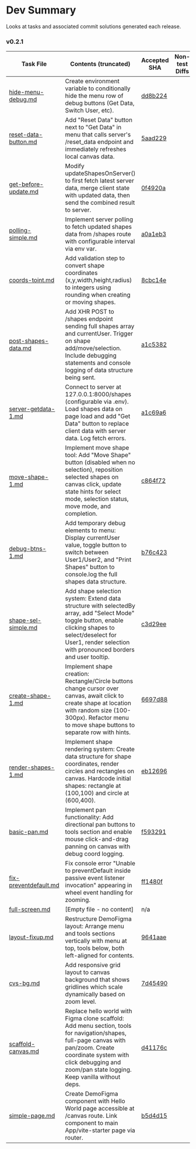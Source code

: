 # Dev Summary
Looks at tasks and associated commit solutions generated each release.

### v0.2.1

| Task File | Contents (truncated) | Accepted SHA | Non-test Diffs | Test Diffs | Notes |
|------|-------------|---------|-------------|------------|-----------|
| [hide-menu-debug.md](./.public-agdocs/specs/hide-menu-debug.md) | Create environment variable to conditionally hide the menu row of debug buttons (Get Data, Switch User, etc). | [dd8b224](https://github.com/sutt/p1-front/commit/dd8b224) | | | |
| [reset-data-button.md](./.public-agdocs/specs/reset-data-button.md) | Add "Reset Data" button next to "Get Data" in menu that calls server's /reset_data endpoint and immediately refreshes local canvas data. | [5aad229](https://github.com/sutt/p1-front/commit/5aad229) | | | |
| [get-before-update.md](./.public-agdocs/specs/get-before-update.md) | Modify updateShapesOnServer() to first fetch latest server data, merge client state with updated data, then send the combined result to server. | [0f4920a](https://github.com/sutt/p1-front/commit/0f4920a) | | | |
| [polling-simple.md](./.public-agdocs/specs/polling-simple.md) | Implement server polling to fetch updated shapes data from /shapes route with configurable interval via env var. | [a0a1eb3](https://github.com/sutt/p1-front/commit/a0a1eb3) | | | |
| [coords-toint.md](./.public-agdocs/specs/coords-toint.md) | Add validation step to convert shape coordinates (x,y,width,height,radius) to integers using rounding when creating or moving shapes. | [8cbc14e](https://github.com/sutt/p1-front/commit/8cbc14e) | | | |
| [post-shapes-data.md](./.public-agdocs/specs/post-shapes-data.md) | Add XHR POST to /shapes endpoint sending full shapes array and currentUser. Trigger on shape add/move/selection. Include debugging statements and console logging of data structure being sent. | [a1c5382](https://github.com/sutt/p1-front/commit/a1c5382) | | | |
| [server-getdata-1.md](./.public-agdocs/specs/server-getdata-1.md) | Connect to server at 127.0.0.1:8000/shapes (configurable via .env). Load shapes data on page load and add "Get Data" button to replace client data with server data. Log fetch errors. | [a1c69a6](https://github.com/sutt/p1-front/commit/a1c69a6) | | | |
| [move-shape-1.md](./.public-agdocs/specs/move-shape-1.md) | Implement move shape tool: Add "Move Shape" button (disabled when no selection), reposition selected shapes on canvas click, update state hints for select mode, selection status, move mode, and completion. | [c864f72](https://github.com/sutt/p1-front/commit/c864f72) | | | |
| [debug-btns-1.md](./.public-agdocs/specs/debug-btns-1.md) | Add temporary debug elements to menu: Display currentUser value, toggle button to switch between User1/User2, and "Print Shapes" button to console.log the full shapes data structure. | [b76c423](https://github.com/sutt/p1-front/commit/b76c423) | | | |
| [shape-sel-simple.md](./.public-agdocs/specs/shape-sel-simple.md) | Add shape selection system: Extend data structure with selectedBy array, add "Select Mode" toggle button, enable clicking shapes to select/deselect for User1, render selection with pronounced borders and user tooltip. | [c3d29ee](https://github.com/sutt/p1-front/commit/c3d29ee) | | | |
| [create-shape-1.md](./.public-agdocs/specs/create-shape-1.md) | Implement shape creation: Rectangle/Circle buttons change cursor over canvas, await click to create shape at location with random size (100-300px). Refactor menu to move shape buttons to separate row with hints. | [6697d88](https://github.com/sutt/p1-front/commit/6697d88) | | | |
| [render-shapes-1.md](./.public-agdocs/specs/render-shapes-1.md) | Implement shape rendering system: Create data structure for shape coordinates, render circles and rectangles on canvas. Hardcode initial shapes: rectangle at (100,100) and circle at (600,400). | [eb12696](https://github.com/sutt/p1-front/commit/eb12696) | | | |
| [basic-pan.md](./.public-agdocs/specs/basic-pan.md) | Implement pan functionality: Add directional pan buttons to tools section and enable mouse click-and-drag panning on canvas with debug coord logging. | [f593291](https://github.com/sutt/p1-front/commit/f593291) | | | |
| [fix-preventdefault.md](./.public-agdocs/specs/fix-preventdefault.md) | Fix console error "Unable to preventDefault inside passive event listener invocation" appearing in wheel event handling for zooming. | [ff1480f](https://github.com/sutt/p1-front/commit/ff1480f) | | | |
| [full-screen.md](./.public-agdocs/specs/full-screen.md) | [Empty file - no content] | n/a | | | |
| [layout-fixup.md](./.public-agdocs/specs/layout-fixup.md) | Restructure DemoFigma layout: Arrange menu and tools sections vertically with menu at top, tools below, both left-aligned for contents. | [9641aae](https://github.com/sutt/p1-front/commit/9641aae) | | | |
| [cvs-bg.md](./.public-agdocs/specs/cvs-bg.md) | Add responsive grid layout to canvas background that shows gridlines which scale dynamically based on zoom level. | [7d45490](https://github.com/sutt/p1-front/commit/7d45490) | | | |
| [scaffold-canvas.md](./.public-agdocs/specs/scaffold-canvas.md) | Replace hello world with Figma clone scaffold: Add menu section, tools for navigation/shapes, full-page canvas with pan/zoom. Create coordinate system with click debugging and zoom/pan state logging. Keep vanilla without deps. | [d41176c](https://github.com/sutt/p1-front/commit/d41176c) | | | |
| [simple-page.md](./.public-agdocs/specs/simple-page.md) | Create DemoFigma component with Hello World page accessible at /canvas route. Link component to main App/vite-starter page via router. | [b5d4d15](https://github.com/sutt/p1-front/commit/b5d4d15) | | | |
